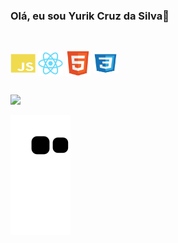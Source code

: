 ### Olá, eu sou Yurik Cruz da Silva👋

##

##
<div style="display: inline_block"><br>
  <img align="center" alt="Yurik-js" height="30" width="40" src="https://raw.githubusercontent.com/devicons/devicon/master/icons/javascript/javascript-plain.svg">
  <img align="center" alt="Yurik-React height="30" width="40" src="https://raw.githubusercontent.com/devicons/devicon/master/icons/react/react-original.svg">
  <img align="center" alt="Yurik-HTML height="30" width="40" src="https://raw.githubusercontent.com/devicons/devicon/master/icons/html5/html5-original.svg">
  <img align="center" alt="Yurik-CSS" height="30" width="40" src="https://raw.githubusercontent.com/devicons/devicon/master/icons/css3/css3-original.svg">

##
<div>
  <a href = "mailto:yurikcs@gmail.com"><img src="https://img.shields.io/badge/-Gmail-%23333?style=for-the-badge&logo=gmail&logoColor=white" target="_blank"></a>
  
  ![Snake animation](https://github.com/yurikcsilva/yurikcsilva/blob/output/github-contribution-grid-snake.svg)
  
  
